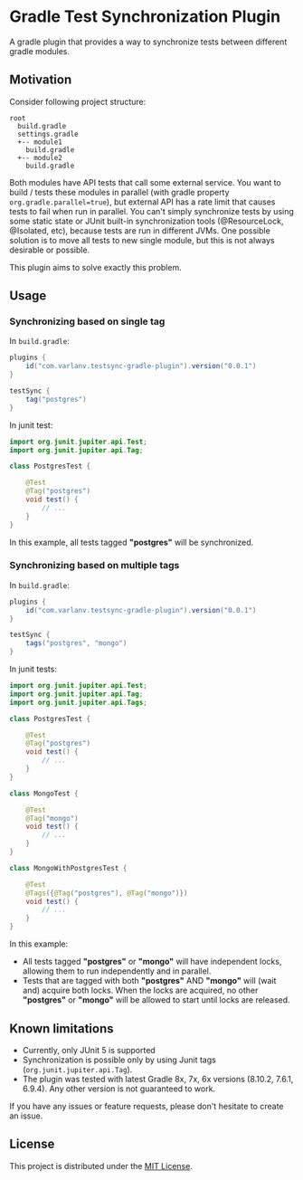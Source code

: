 # Gradle Test Synchronization Plugin

A gradle plugin that provides a way to synchronize tests between different gradle modules.

## Motivation

Consider following project structure:

```
root
  build.gradle
  settings.gradle
  +-- module1
    build.gradle
  +-- module2
    build.gradle
```

Both modules have API tests that call some external service.
You want to build / tests these modules in parallel (with gradle property `org.gradle.parallel=true`),
but external API has a rate limit that causes tests to fail when run in parallel.
You can't simply synchronize tests by using some static state or JUnit built-in synchronization tools (@ResourceLock, @Isolated, etc), because tests are run in different JVMs.
One possible solution is to move all tests to new single module, but this is not always desirable or possible.

This plugin aims to solve exactly this problem.

## Usage

### Synchronizing based on single tag

In `build.gradle`:
```groovy
plugins {
    id("com.varlanv.testsync-gradle-plugin").version("0.0.1")
}

testSync {
    tag("postgres")
}
```

In junit test:
```java
import org.junit.jupiter.api.Test;
import org.junit.jupiter.api.Tag;

class PostgresTest {

    @Test
    @Tag("postgres")
    void test() {
        // ...
    }
}

```
In this example, all tests tagged **"postgres"** will be synchronized.

### Synchronizing based on multiple tags

In `build.gradle`:
```groovy
plugins {
    id("com.varlanv.testsync-gradle-plugin").version("0.0.1")    
}

testSync {
    tags("postgres", "mongo")
}
```

In junit tests:
```java
import org.junit.jupiter.api.Test;
import org.junit.jupiter.api.Tag;
import org.junit.jupiter.api.Tags;

class PostgresTest {

    @Test
    @Tag("postgres")
    void test() {
        // ...
    }
}

class MongoTest {

    @Test
    @Tag("mongo")
    void test() {
        // ...
    }
}

class MongoWithPostgresTest {

    @Test
    @Tags({@Tag("postgres"), @Tag("mongo")})
    void test() {
        // ...
    }
}
```
In this example:
- All tests tagged **"postgres"** or **"mongo"** will have independent locks, allowing them to run independently and in parallel.
- Tests that are tagged with both **"postgres"** AND **"mongo"** will (wait and) acquire both locks. When the locks are acquired, no other
**"postgres"** or **"mongo"** will be allowed to start until locks are released.

## Known limitations

- Currently, only JUnit 5 is supported
- Synchronization is possible only by using Junit tags (`org.junit.jupiter.api.Tag`).
- The plugin was tested with latest Gradle 8x, 7x, 6x versions (8.10.2, 7.6.1, 6.9.4). Any other version is not
  guaranteed to work.

If you have any issues or feature requests, please don't hesitate to create an issue.

## License

This project is distributed under the [MIT License](LICENSE).
